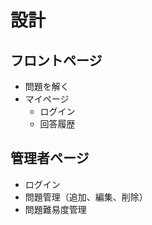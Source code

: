 # 設計

## フロントページ
  - 問題を解く
  - マイページ
    - ログイン
    - 回答履歴
  
## 管理者ページ
  - ログイン
  - 問題管理（追加、編集、削除）
  - 問題難易度管理